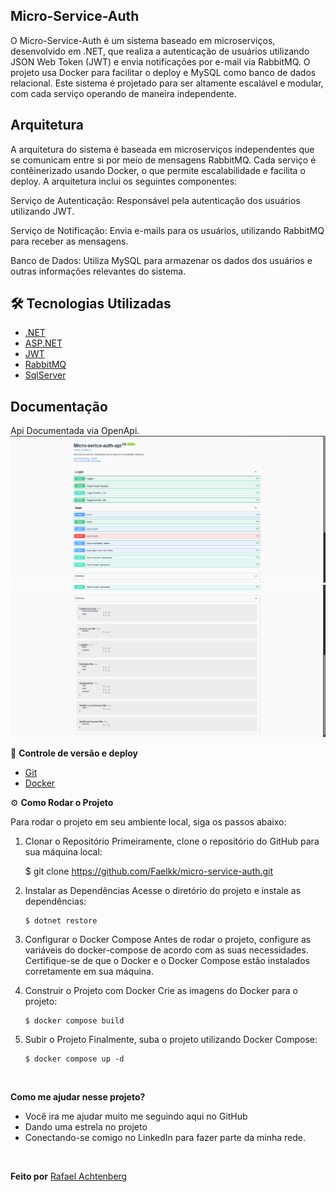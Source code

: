 ## Micro-Service-Auth

O Micro-Service-Auth é um sistema baseado em microserviços, desenvolvido em .NET, que realiza a autenticação de usuários utilizando JSON Web Token (JWT) e envia notificações por e-mail via RabbitMQ. O projeto usa Docker para facilitar o deploy e MySQL como banco de dados relacional. Este sistema é projetado para ser altamente escalável e modular, com cada serviço operando de maneira independente.

## Arquitetura

A arquitetura do sistema é baseada em microserviços independentes que se comunicam entre si por meio de mensagens RabbitMQ. Cada serviço é contêinerizado usando Docker, o que permite escalabilidade e facilita o deploy. A arquitetura inclui os seguintes componentes:

Serviço de Autenticação: Responsável pela autenticação dos usuários utilizando JWT.

Serviço de Notificação: Envia e-mails para os usuários, utilizando RabbitMQ para receber as mensagens.

Banco de Dados: Utiliza MySQL para armazenar os dados dos usuários e outras informações relevantes do sistema.

## 🛠️ Tecnologias Utilizadas

- [.NET](https://dotnet.microsoft.com/pt-br/)
- [ASP.NET](https://learn.microsoft.com/pt-br/aspnet/core/?view=aspnetcore-9.0&WT.mc_id=dotnet-35129-website)
- [JWT](https://jwt.io/)
- [RabbitMQ](https://www.rabbitmq.com/)
- [SqlServer](https://www.microsoft.com/pt-br/sql-server/sql-server-downloads)

## Documentação

Api Documentada via OpenApi.
![Swagger UI](./docs/images/swagger.png)
![Swagger UI](./docs/images/swagger2.png)

🔋 **Controle de versão e deploy**

- [Git](https://git-scm.com)
- [Docker](https://www.docker.com/)

⚙️ **Como Rodar o Projeto**

Para rodar o projeto em seu ambiente local, siga os passos abaixo:

1.  Clonar o Repositório
    Primeiramente, clone o repositório do GitHub para sua máquina local:

    $ git clone https://github.com/Faelkk/micro-service-auth.git

2.  Instalar as Dependências
    Acesse o diretório do projeto e instale as dependências:

        $ dotnet restore

3.  Configurar o Docker Compose
    Antes de rodar o projeto, configure as variáveis do docker-compose de acordo com as suas necessidades. Certifique-se de que o Docker e o Docker Compose estão instalados corretamente em sua máquina.

4.  Construir o Projeto com Docker
    Crie as imagens do Docker para o projeto:

        $ docker compose build

5.  Subir o Projeto
    Finalmente, suba o projeto utilizando Docker Compose:

        $ docker compose up -d

<br>

**Como me ajudar nesse projeto?**

- Você ira me ajudar muito me seguindo aqui no GitHub
- Dando uma estrela no projeto
- Conectando-se comigo no LinkedIn para fazer parte da minha rede.

<br>

**Feito por**
[Rafael Achtenberg](linkedin.com/in/rafael-achtenberg-7a4b12284/)
